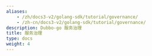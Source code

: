 ```yaml
---
aliases:
    - /zh/docs3-v2/golang-sdk/tutorial/governance/
    - /zh-cn/docs3-v2/golang-sdk/tutorial/governance/
description: Dubbo-go 服务治理
title: 服务治理
type: docs
weight: 4
---
```

